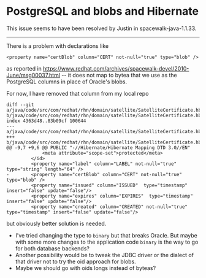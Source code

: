 # PostgreSQL and blobs and Hibernate



This issue seems to have been resolved by Justin in spacewalk-java-1.1.33.

----

There is a problem with declarations like


    <property name="certBlob" column="CERT" not-null="true" type="blob" />

as reported in https://www.redhat.com/archives/spacewalk-devel/2010-June/msg00037.html -- it does not map to bytea that we use as the PostgreSQL columns in place of Oracle's blobs.

For now, I have removed that column from my local repo


    diff --git a/java/code/src/com/redhat/rhn/domain/satellite/SatelliteCertificate.hbm.xml b/java/code/src/com/redhat/rhn/domain/satellite/SatelliteCertificate.hbm.
    index 4363d48..83b09cf 100644
    --- a/java/code/src/com/redhat/rhn/domain/satellite/SatelliteCertificate.hbm.xml
    +++ b/java/code/src/com/redhat/rhn/domain/satellite/SatelliteCertificate.hbm.xml
    @@ -9,7 +9,6 @@ PUBLIC "-//Hibernate/Hibernate Mapping DTD 3.0//EN"
                 <meta attribute="scope-set">protected</meta>
             </id>
             <property name="label" column="LABEL" not-null="true" type="string" length="64" />
    -        <property name="certBlob" column="CERT" not-null="true" type="blob" />
             <property name="issued" column="ISSUED"  type="timestamp" insert="false" update="false"/>
             <property name="expires" column="EXPIRES"  type="timestamp" insert="false" update="false"/>
             <property name="created" column="CREATED" not-null="true" type="timestamp" insert="false" update="false"/>

but obviously better solution is needed.

 * I've tried changing the type to `binary` but that breaks Oracle. But maybe with some more changes to the application code `binary` is the way to go for both database backends?
 * Another possibility would be to tweak the JDBC driver or the dialect of that driver not to try the oid approach for blobs.
 * Maybe we should go with oids longs instead of byteas?